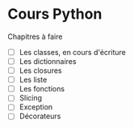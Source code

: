 # Cours Python

Chapitres à faire

- [ ] Les classes, en cours d'écriture
- [ ] Les dictionnaires
- [ ] Les closures
- [ ] Les liste
- [ ] Les fonctions
- [ ] Slicing
- [ ] Exception
- [ ] Décorateurs
